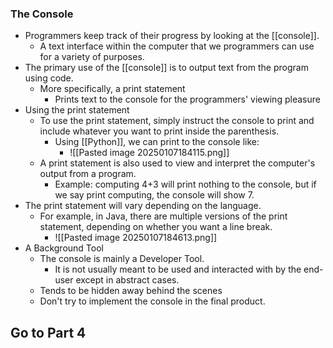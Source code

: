 ### The Console
- Programmers keep track of their progress by looking at the [[console]].
	- A text interface within the computer that we programmers can use for a variety of purposes.
- The primary use of the [[console]] is to output text from the program using code.
	- More specifically, a print statement
		- Prints text to the console for the programmers' viewing pleasure
- Using the print statement
	- To use the print statement, simply instruct the console to print and include whatever you want to print inside the parenthesis.
		- Using [[Python]], we can print to the console like:
			- ![[Pasted image 20250107184115.png]]
	- A print statement is also used to view and interpret the computer's output from a program.
		- Example: computing 4+3 will print nothing to the console, but if we say print computing, the console will show 7.
- The print statement will vary depending on the language.
	- For example, in Java, there are multiple versions of the print statement, depending on whether you want a line break.
		- ![[Pasted image 20250107184613.png]]
- A Background Tool
	- The console is mainly a Developer Tool.
		- It is not usually meant to be used and interacted with by the end-user except in abstract cases.
	- Tends to be hidden away behind the scenes
	- Don't try to implement the console in the final product.

## Go to Part 4